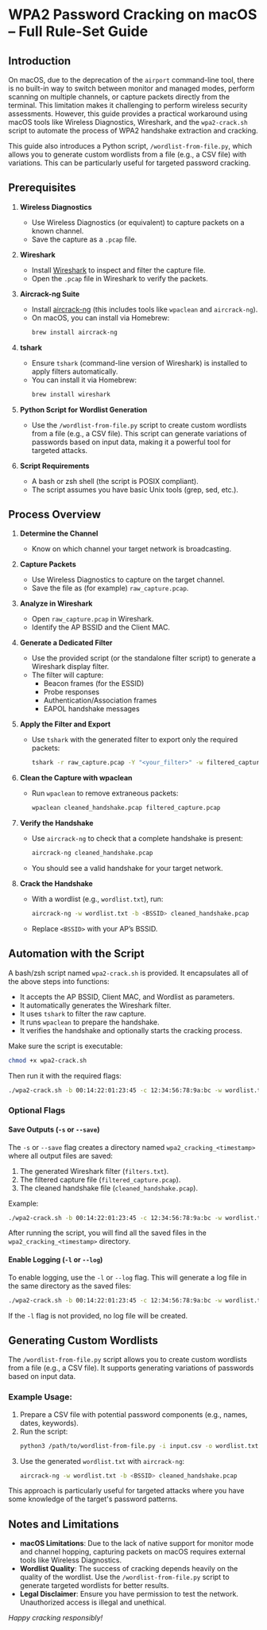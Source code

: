 # WPA2 Password Cracking on macOS – Full Rule-Set Guide

## Introduction

On macOS, due to the deprecation of the `airport` command-line tool, there is no built-in way to switch between monitor and managed modes, perform scanning on multiple channels, or capture packets directly from the terminal. This limitation makes it challenging to perform wireless security assessments. However, this guide provides a practical workaround using macOS tools like Wireless Diagnostics, Wireshark, and the `wpa2-crack.sh` script to automate the process of WPA2 handshake extraction and cracking.

This guide also introduces a Python script, `/wordlist-from-file.py`, which allows you to generate custom wordlists from a file (e.g., a CSV file) with variations. This can be particularly useful for targeted password cracking.

## Prerequisites

1. **Wireless Diagnostics**  
   - Use Wireless Diagnostics (or equivalent) to capture packets on a known channel.
   - Save the capture as a `.pcap` file.

2. **Wireshark**  
   - Install [Wireshark](https://www.wireshark.org) to inspect and filter the capture file.
   - Open the `.pcap` file in Wireshark to verify the packets.

3. **Aircrack-ng Suite**  
   - Install [aircrack-ng](https://www.aircrack-ng.org/) (this includes tools like `wpaclean` and `aircrack-ng`).
   - On macOS, you can install via Homebrew:
     ```bash
     brew install aircrack-ng
     ```

4. **tshark**  
   - Ensure `tshark` (command-line version of Wireshark) is installed to apply filters automatically.
   - You can install it via Homebrew:
     ```bash
     brew install wireshark
     ```

5. **Python Script for Wordlist Generation**  
   - Use the `/wordlist-from-file.py` script to create custom wordlists from a file (e.g., a CSV file). This script can generate variations of passwords based on input data, making it a powerful tool for targeted attacks.

6. **Script Requirements**  
   - A bash or zsh shell (the script is POSIX compliant).
   - The script assumes you have basic Unix tools (grep, sed, etc.).

## Process Overview

1. **Determine the Channel**  
   - Know on which channel your target network is broadcasting.

2. **Capture Packets**  
   - Use Wireless Diagnostics to capture on the target channel.
   - Save the file as (for example) `raw_capture.pcap`.

3. **Analyze in Wireshark**  
   - Open `raw_capture.pcap` in Wireshark.
   - Identify the AP BSSID and the Client MAC.

4. **Generate a Dedicated Filter**  
   - Use the provided script (or the standalone filter script) to generate a Wireshark display filter.
   - The filter will capture:
     - Beacon frames (for the ESSID)
     - Probe responses
     - Authentication/Association frames
     - EAPOL handshake messages

5. **Apply the Filter and Export**  
   - Use `tshark` with the generated filter to export only the required packets:
     ```bash
     tshark -r raw_capture.pcap -Y "<your_filter>" -w filtered_capture.pcap -F pcap
     ```

6. **Clean the Capture with wpaclean**  
   - Run `wpaclean` to remove extraneous packets:
     ```bash
     wpaclean cleaned_handshake.pcap filtered_capture.pcap
     ```

7. **Verify the Handshake**  
   - Use `aircrack-ng` to check that a complete handshake is present:
     ```bash
     aircrack-ng cleaned_handshake.pcap
     ```
   - You should see a valid handshake for your target network.

8. **Crack the Handshake**  
   - With a wordlist (e.g., `wordlist.txt`), run:
     ```bash
     aircrack-ng -w wordlist.txt -b <BSSID> cleaned_handshake.pcap
     ```
   - Replace `<BSSID>` with your AP’s BSSID.

## Automation with the Script

A bash/zsh script named `wpa2-crack.sh` is provided. It encapsulates all of the above steps into functions:
- It accepts the AP BSSID, Client MAC, and Wordlist as parameters.
- It automatically generates the Wireshark filter.
- It uses `tshark` to filter the raw capture.
- It runs `wpaclean` to prepare the handshake.
- It verifies the handshake and optionally starts the cracking process.

Make sure the script is executable:
```bash
chmod +x wpa2-crack.sh
```

Then run it with the required flags:
```bash
./wpa2-crack.sh -b 00:14:22:01:23:45 -c 12:34:56:78:9a:bc -w wordlist.txt -i raw_capture.pcap
```

### Optional Flags

#### Save Outputs (`-s` or `--save`)
The `-s` or `--save` flag creates a directory named `wpa2_cracking_<timestamp>` where all output files are saved:
1. The generated Wireshark filter (`filters.txt`).
2. The filtered capture file (`filtered_capture.pcap`).
3. The cleaned handshake file (`cleaned_handshake.pcap`).

Example:
```bash
./wpa2-crack.sh -b 00:14:22:01:23:45 -c 12:34:56:78:9a:bc -w wordlist.txt -i raw_capture.pcap -s
```

After running the script, you will find all the saved files in the `wpa2_cracking_<timestamp>` directory.

#### Enable Logging (`-l` or `--log`)
To enable logging, use the `-l` or `--log` flag. This will generate a log file in the same directory as the saved files:
```bash
./wpa2-crack.sh -b 00:14:22:01:23:45 -c 12:34:56:78:9a:bc -w wordlist.txt -i raw_capture.pcap -l
```

If the `-l` flag is not provided, no log file will be created.

## Generating Custom Wordlists

The `/wordlist-from-file.py` script allows you to create custom wordlists from a file (e.g., a CSV file). It supports generating variations of passwords based on input data.

### Example Usage:
1. Prepare a CSV file with potential password components (e.g., names, dates, keywords).
2. Run the script:
   ```bash
   python3 /path/to/wordlist-from-file.py -i input.csv -o wordlist.txt
   ```
3. Use the generated `wordlist.txt` with `aircrack-ng`:
   ```bash
   aircrack-ng -w wordlist.txt -b <BSSID> cleaned_handshake.pcap
   ```

This approach is particularly useful for targeted attacks where you have some knowledge of the target's password patterns.

## Notes and Limitations

- **macOS Limitations**: Due to the lack of native support for monitor mode and channel hopping, capturing packets on macOS requires external tools like Wireless Diagnostics.
- **Wordlist Quality**: The success of cracking depends heavily on the quality of the wordlist. Use the `/wordlist-from-file.py` script to generate targeted wordlists for better results.
- **Legal Disclaimer**: Ensure you have permission to test the network. Unauthorized access is illegal and unethical.

*Happy cracking responsibly!*
